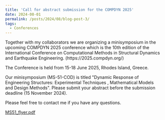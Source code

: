 ```yaml
---
title: 'Call for abstract submission for the COMPDYN 2025'
date: 2024-08-01
permalink: /posts/2024/08/blog-post-3/
tags:
  - Conferences
---
```


<p>Together with my collaborators we are organizing a minisymposium 
in the upcoming COMPDYN 2025 conference which is the 10th edition of 
the International Conference on 
Computational Methods in Structural Dynamics and Earthquake Engineering. 
(https://2025.compdyn.org/) </p>

<p>The Conference is held from 15-18 June 2025, Rhodes Island, Greece.</p>

<p>Our minisymposium (MS-51-COD) is titled
 "Dynamic Response of Engineering Structures: Experimental Techniques
 , Mathematical Models and Design Methods". Please submit your abstract
 before the submission deadline (15 November 2024).</p>
 
 <p>Please feel free to contact me if you have any questions. <mailto:mehrdad.aghagholizadeh@lmu.edu> </p>

 [MS51_flyer.pdf](https://github.com/user-attachments/files/16913700/MS51_flyer.pdf)
